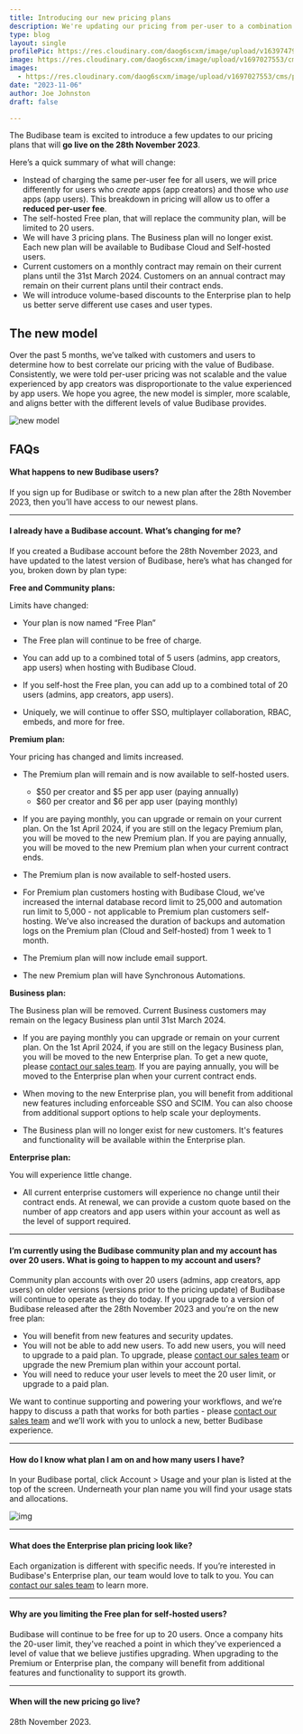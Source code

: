 ```yaml
---
title: Introducing our new pricing plans
description: We're updating our pricing from per-user to a combination of per-user and per-creator.
type: blog
layout: single
profilePic: https://res.cloudinary.com/daog6scxm/image/upload/v1639747995/cms/joe_illustration_gray_bg_e97wdl.jpg
image: https://res.cloudinary.com/daog6scxm/image/upload/v1697027553/cms/pricing/pricing-v3_ht378y.png
images:
  - https://res.cloudinary.com/daog6scxm/image/upload/v1697027553/cms/pricing/pricing-v3_ht378y.png
date: "2023-11-06"
author: Joe Johnston
draft: false

---
```


The Budibase team is excited to introduce a few updates to our pricing plans that will **go live on the 28th November 2023**. 

Here’s a quick summary of what will change:

- Instead of charging the same per-user fee for all users, we will price differently for users who *create* apps (app creators) and those who *use* apps (app users). This breakdown in pricing will allow us to offer a **reduced per-user fee**.  
- The self-hosted Free plan, that will replace the community plan, will be limited to 20 users.
- We will have 3 pricing plans. The Business plan will no longer exist.  Each new plan will be available to Budibase Cloud and Self-hosted users. 
- Current customers on a monthly contract may remain on their current plans until the 31st March 2024. Customers on an annual contract may remain on their current plans until their contract ends.
- We will introduce volume-based discounts to the Enterprise plan to help us better serve different use cases and user types.



## The new model

Over the past 5 months, we’ve talked with customers and users to determine how to best correlate our pricing with the value of Budibase. Consistently, we were told per-user pricing was not scalable and the value experienced by app creators was disproportionate to the value experienced by app users. We hope you agree, the new model is simpler, more scalable, and aligns better with the different levels of value Budibase provides. 

![new model](https://res.cloudinary.com/daog6scxm/image/upload/v1697032289/cms/pricing/CleanShot_2023-10-11_at_14.50.48_2x_o9qx4v.png)



## FAQs

#### What happens to new Budibase users?

If you sign up for Budibase or switch to a new plan after the 28th November 2023, then you’ll have access to our newest plans.



---



#### **I already have a Budibase account. What’s changing for me?**

If you created a Budibase account before the 28th November 2023, and have updated to the latest version of Budibase, here’s what has changed for you, broken down by plan type:

**Free and Community plans:**

Limits have changed:

- Your plan is now named “Free Plan”

- The Free plan will continue to be free of charge.

- You can add up to a combined total of 5 users (admins, app creators, app users) when hosting with Budibase Cloud.

- If you self-host the Free plan, you can add up to a combined total of 20 users (admins, app creators, app users).

- Uniquely, we will continue to offer SSO, multiplayer collaboration, RBAC, embeds, and more for free.

  

**Premium plan:**

Your pricing has changed and limits increased. 

- The Premium plan will remain and is now available to self-hosted users. 

  - $50 per creator and $5 per app user (paying annually)
  - $60 per creator and $6 per app user (paying monthly)

- If you are paying monthly, you can upgrade or remain on your current plan. On the 1st April 2024, if you are still on the legacy Premium plan, you will be moved to the new Premium plan. If you are paying annually, you will be moved to the new Premium plan when your current contract ends. 

- The Premium plan is now available to self-hosted users.

- For Premium plan customers hosting with Budibase Cloud, we've increased the internal database record limit to 25,000 and automation run limit to 5,000 - not applicable to Premium plan customers self-hosting. We’ve also increased the duration of backups and automation logs on the Premium plan (Cloud and Self-hosted) from 1 week to 1 month. 

- The Premium plan will now include email support.

- The new Premium plan will have Synchronous Automations.

  

**Business plan:**

The Business plan will be removed. Current Business customers may remain on the legacy Business plan until 31st March 2024.

- If you are paying monthly you can upgrade or remain on your current plan. On the 1st April 2024, if you are still on the legacy Business plan, you will be moved to the new Enterprise plan. To get a new quote, please [contact our sales team](https://budibase.com/contact). If you are paying annually, you will be moved to the Enterprise plan when your current contract ends. 

- When moving to the new Enterprise plan, you will benefit from additional new features including enforceable SSO and SCIM. You can also choose from additional support options to help scale your deployments.

- The Business plan will no longer exist for new customers.  It's features and functionality will be available within the Enterprise plan.

  

**Enterprise plan:**

You will experience little change.

- All current enterprise customers will experience no change until their contract ends. At renewal, we can provide a custom quote based on the number of app creators and app users within your account as well as the level of support required.



---



#### **I’m currently using the Budibase community plan and my account has over 20 users. What is going to happen to my account and users?**

Community plan accounts with over 20 users (admins, app creators, app users) on older versions (versions prior to the pricing update) of Budibase will continue to operate as they do today. If you upgrade to a version of Budibase released after the 28th November 2023 and you’re on the new free plan:

- You will benefit from new features and security updates.
- You will not be able to add new users. To add new users, you will need to upgrade to a paid plan. To upgrade, please [contact our sales team](https://budibase.com/contact) or upgrade the new Premium plan within your account portal.
- You will need to reduce your user levels to meet the 20 user limit, or upgrade to a paid plan.

We want to continue supporting and powering your workflows, and we’re happy to discuss a path that works for both parties - please [contact our sales team](https://budibase.com/contact) and we’ll work with you to unlock a new, better Budibase experience.



---



#### **How do I know what plan I am on and how many users I have?**

In your Budibase portal, click Account > Usage and your plan is listed at the top of the screen. Underneath your plan name you will find your usage stats and allocations.

![img](https://lh6.googleusercontent.com/P2zPASfH3tfxJ3s2ks5GczSSTyjZi3HU6I9pPTULi4hDONDA483ee7hV4_8tFse8uiGLucfR0Q9avrMsQ1DDSD9jdec2qA3C-BoJc15xe0Bx3WtUbysjmjtNdzl3r7RgZ3xFt-rQdAG6CqzKH7NbOVQ)



---



#### What does the Enterprise plan pricing look like?

Each organization is different with specific needs. If you’re interested in Budibase's Enterprise plan, our team would love to talk to you. You can [contact our sales team](https://budibase.com/contact) to learn more.



---



#### Why are you limiting the Free plan for self-hosted users?

Budibase will continue to be free for up to 20 users. Once a company hits the 20-user limit, they've reached a point in which they've experienced a level of value that we believe justifies upgrading. When upgrading to the Premium or Enterprise plan, the company will benefit from additional features and functionality to support its growth.



---



#### When will the new pricing go live?

28th November 2023.



##  